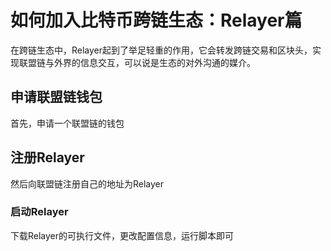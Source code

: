 # 如何加入比特币跨链生态：Relayer篇

在跨链生态中，Relayer起到了举足轻重的作用，它会转发跨链交易和区块头，实现联盟链与外界的信息交互，可以说是生态的对外沟通的媒介。

## 申请联盟链钱包

首先，申请一个联盟链的钱包

## 注册Relayer

然后向联盟链注册自己的地址为Relayer

### 启动Relayer

下载Relayer的可执行文件，更改配置信息，运行脚本即可

